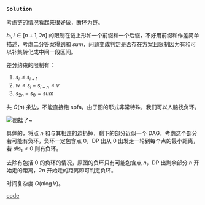 ### $\texttt{Solution}$

考虑链的情况看起来很好做，断环为链。

$b_i,i\in[n+1,2n]$ 的限制在链上形如一个前缀和一个后缀，不好用前缀和作差简单描述，考虑二分答案得到和 $sum$，问题变成判定是否存在方案且限制因为有和可以补集转化成中间一段区间。

差分约束的限制有：

1. $s_i\leq s_{i+1}$
2. $w\leq s_i-s_{i-n}\leq v$
3. $s_{2n}-s_0=sum$

共 $O(n)$ 条边，不能直接跑 spfa，由于图的形式非常特殊，我们可以人脑找负环。

![图挂了~](https://pic1.imgdb.cn/item/6351eb0b16f2c2beb179275c.png)

具体的，将点 $n$ 和与其相连的边扔掉，剩下的部分近似一个 DAG，考虑这个部分若可能有负环，负环一定包含点 0，DP 出从 0 出发走一轮到每个点的最小距离，若 $dis_1\lt 0$ 则有负环。

去除有包括 0 的负环的情况，原图的负环只有可能包含点 $n$，DP 出剩余部分 $n$ 开始走的距离，$2n$ 开始走的距离即可判定负环。

时间复杂度 $O(n\log V)$。

[code](https://atcoder.jp/contests/arc117/submissions/34511543)